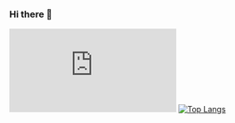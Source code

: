 ### Hi there 👋

 [![My Stats](https://github-stats-evirunurm.vercel.app/api/stats.js?username=GinKuReNai)](https://github.com/evirunurm/github-stats)
[![Top Langs](https://github-readme-stats-ginkurenai.vercel.app/api/top-langs/?username=anuraghazra&hide=javascript,html)](https://github.com/anuraghazra/github-readme-stats)

<!--
**GinKuReNai/GinKuReNai** is a ✨ _special_ ✨ repository because its `README.md` (this file) appears on your GitHub profile.

Here are some ideas to get you started:

- 🔭 I’m currently working on ...
- 🌱 I’m currently learning ...
- 👯 I’m looking to collaborate on ...
- 🤔 I’m looking for help with ...
- 💬 Ask me about ...
- 📫 How to reach me: ...
- 😄 Pronouns: ...
- ⚡ Fun fact: ...
-->
